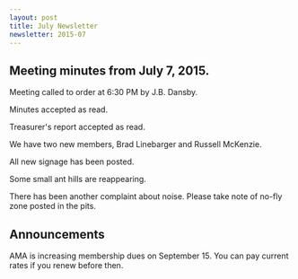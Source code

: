 ```yaml
---
layout: post
title: July Newsletter
newsletter: 2015-07
---
```

## Meeting minutes from July 7, 2015.

Meeting called to order at 6:30 PM by J.B. Dansby.

Minutes accepted as read.

Treasurer's report accepted as read.

We have two new members, Brad Linebarger and Russell McKenzie.

All new signage has been posted.

Some small ant hills are reappearing.

There has been another complaint about noise. Please take note of no-fly zone
posted in the pits.

## Announcements

AMA is increasing membership dues on September 15. You can pay current rates if
you renew before then.
